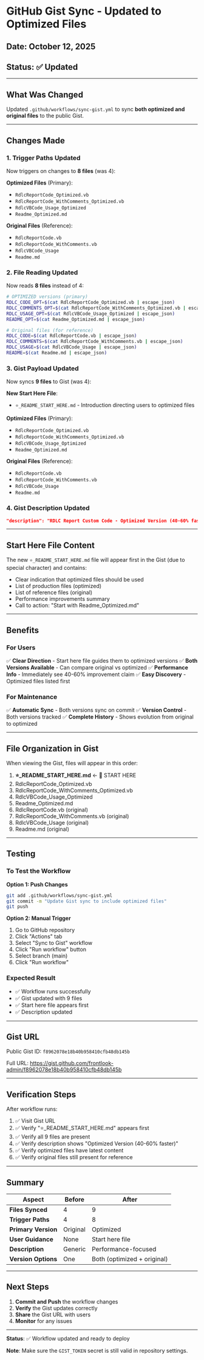 # GitHub Gist Sync - Updated to Optimized Files

## Date: October 12, 2025
## Status: ✅ Updated

---

## What Was Changed

Updated `.github/workflows/sync-gist.yml` to sync **both optimized and original files** to the public Gist.

---

## Changes Made

### 1. Trigger Paths Updated
Now triggers on changes to **8 files** (was 4):

**Optimized Files** (Primary):
- `RdlcReportCode_Optimized.vb`
- `RdlcReportCode_WithComments_Optimized.vb`
- `RdlcVBCode_Usage_Optimized`
- `Readme_Optimized.md`

**Original Files** (Reference):
- `RdlcReportCode.vb`
- `RdlcReportCode_WithComments.vb`
- `RdlcVBCode_Usage`
- `Readme.md`

### 2. File Reading Updated
Now reads **8 files** instead of 4:

```bash
# OPTIMIZED versions (primary)
RDLC_CODE_OPT=$(cat RdlcReportCode_Optimized.vb | escape_json)
RDLC_COMMENTS_OPT=$(cat RdlcReportCode_WithComments_Optimized.vb | escape_json)
RDLC_USAGE_OPT=$(cat RdlcVBCode_Usage_Optimized | escape_json)
README_OPT=$(cat Readme_Optimized.md | escape_json)

# Original files (for reference)
RDLC_CODE=$(cat RdlcReportCode.vb | escape_json)
RDLC_COMMENTS=$(cat RdlcReportCode_WithComments.vb | escape_json)
RDLC_USAGE=$(cat RdlcVBCode_Usage | escape_json)
README=$(cat Readme.md | escape_json)
```

### 3. Gist Payload Updated
Now syncs **9 files** to Gist (was 4):

**New Start Here File**:
- `⭐_README_START_HERE.md` - Introduction directing users to optimized files

**Optimized Files** (Primary):
- `RdlcReportCode_Optimized.vb`
- `RdlcReportCode_WithComments_Optimized.vb`
- `RdlcVBCode_Usage_Optimized`
- `Readme_Optimized.md`

**Original Files** (Reference):
- `RdlcReportCode.vb`
- `RdlcReportCode_WithComments.vb`
- `RdlcVBCode_Usage`
- `Readme.md`

### 4. Gist Description Updated
```json
"description": "RDLC Report Custom Code - Optimized Version (40-60% faster)"
```

---

## Start Here File Content

The new `⭐_README_START_HERE.md` file will appear first in the Gist (due to special character) and contains:

- Clear indication that optimized files should be used
- List of production files (optimized)
- List of reference files (original)
- Performance improvements summary
- Call to action: "Start with Readme_Optimized.md"

---

## Benefits

### For Users
✅ **Clear Direction** - Start here file guides them to optimized versions
✅ **Both Versions Available** - Can compare original vs optimized
✅ **Performance Info** - Immediately see 40-60% improvement claim
✅ **Easy Discovery** - Optimized files listed first

### For Maintenance
✅ **Automatic Sync** - Both versions sync on commit
✅ **Version Control** - Both versions tracked
✅ **Complete History** - Shows evolution from original to optimized

---

## File Organization in Gist

When viewing the Gist, files will appear in this order:

1. **⭐_README_START_HERE.md** ← 🌟 START HERE
2. RdlcReportCode_Optimized.vb
3. RdlcReportCode_WithComments_Optimized.vb
4. RdlcVBCode_Usage_Optimized
5. Readme_Optimized.md
6. RdlcReportCode.vb (original)
7. RdlcReportCode_WithComments.vb (original)
8. RdlcVBCode_Usage (original)
9. Readme.md (original)

---

## Testing

### To Test the Workflow

**Option 1: Push Changes**
```bash
git add .github/workflows/sync-gist.yml
git commit -m "Update Gist sync to include optimized files"
git push
```

**Option 2: Manual Trigger**
1. Go to GitHub repository
2. Click "Actions" tab
3. Select "Sync to Gist" workflow
4. Click "Run workflow" button
5. Select branch (main)
6. Click "Run workflow"

### Expected Result
- ✅ Workflow runs successfully
- ✅ Gist updated with 9 files
- ✅ Start here file appears first
- ✅ Description updated

---

## Gist URL

Public Gist ID: `f8962078e18b40b958410cfb48db145b`

Full URL: https://gist.github.com/frontlook-admin/f8962078e18b40b958410cfb48db145b

---

## Verification Steps

After workflow runs:

1. ✅ Visit Gist URL
2. ✅ Verify "⭐_README_START_HERE.md" appears first
3. ✅ Verify all 9 files are present
4. ✅ Verify description shows "Optimized Version (40-60% faster)"
5. ✅ Verify optimized files have latest content
6. ✅ Verify original files still present for reference

---

## Summary

| Aspect | Before | After |
|--------|--------|-------|
| **Files Synced** | 4 | 9 |
| **Trigger Paths** | 4 | 8 |
| **Primary Version** | Original | Optimized |
| **User Guidance** | None | Start here file |
| **Description** | Generic | Performance-focused |
| **Version Options** | One | Both (optimized + original) |

---

## Next Steps

1. **Commit and Push** the workflow changes
2. **Verify** the Gist updates correctly
3. **Share** the Gist URL with users
4. **Monitor** for any issues

---

**Status**: ✅ Workflow updated and ready to deploy

**Note**: Make sure the `GIST_TOKEN` secret is still valid in repository settings.
